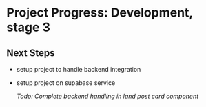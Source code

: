 # Project Progress: Development, stage 3

## Next Steps

- setup project to handle backend integration
- setup project on supabase service

  *Todo: Complete backend handling in land post card component*

